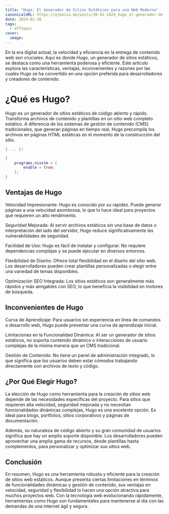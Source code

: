 ```yaml
---
title: "Hugo: El Generador de Sitios Estáticos para una Web Moderna"
canonicalURL: https://ajmasia.me/posts/30-01-2024_hugo_el-generador-de-sitios-estaticos/
date: 2024-01-30
tags:
  - offtopic
cover:
  image: 
---
```


En la era digital actual, la velocidad y eficiencia en la entrega de contenido web son cruciales. Aquí es donde Hugo, un generador de sitios estáticos, se destaca como una herramienta poderosa y eficiente. Este artículo explora las características, ventajas, inconvenientes y razones por las cuales Hugo se ha convertido en una opción preferida para desarrolladores y creadores de contenido.

# ¿Qué es Hugo?

Hugo es un generador de sitios estáticos de código abierto y rápido. Transforma archivos de contenido y plantillas en un sitio web completo estático. A diferencia de los sistemas de gestión de contenido (CMS) tradicionales, que generan páginas en tiempo real, Hugo precompila los archivos en páginas HTML estáticas en el momento de la construcción del sitio.

```nix
{ ... }:

{
    programs.nixvim = {
        enable = true;
    };
}
```

## Ventajas de Hugo

Velocidad Impresionante: Hugo es conocido por su rapidez. Puede generar páginas a una velocidad asombrosa, lo que lo hace ideal para proyectos que requieren un alto rendimiento.

Seguridad Mejorada: Al servir archivos estáticos sin una base de datos o interpretación del lado del servidor, Hugo reduce significativamente las vulnerabilidades de seguridad.

Facilidad de Uso: Hugo es fácil de instalar y configurar. No requiere dependencias complejas y se puede ejecutar en diversos entornos.

Flexibilidad de Diseño: Ofrece total flexibilidad en el diseño del sitio web. Los desarrolladores pueden crear plantillas personalizadas o elegir entre una variedad de temas disponibles.

Optimización SEO Integrada: Los sitios estáticos son generalmente más rápidos y más amigables con SEO, lo que beneficia la visibilidad en motores de búsqueda.

## Inconvenientes de Hugo

Curva de Aprendizaje: Para usuarios sin experiencia en línea de comandos o desarrollo web, Hugo puede presentar una curva de aprendizaje inicial.

Limitaciones en la Funcionalidad Dinámica: Al ser un generador de sitios estáticos, no soporta contenido dinámico o interacciones de usuario complejas de la misma manera que un CMS tradicional.

Gestión de Contenido: No tiene un panel de administración integrado, lo que significa que los usuarios deben estar cómodos trabajando directamente con archivos de texto y código.

## ¿Por Qué Elegir Hugo?

La elección de Hugo como herramienta para la creación de sitios web depende de las necesidades específicas del proyecto. Para sitios que requieren alta velocidad, seguridad mejorada y no necesitan funcionalidades dinámicas complejas, Hugo es una excelente opción. Es ideal para blogs, portfolios, sitios corporativos y páginas de documentación.

Además, su naturaleza de código abierto y su gran comunidad de usuarios significa que hay un amplio soporte disponible. Los desarrolladores pueden aprovechar una amplia gama de recursos, desde plantillas hasta complementos, para personalizar y optimizar sus sitios web.

## Conclusión

En resumen, Hugo es una herramienta robusta y eficiente para la creación de sitios web estáticos. Aunque presenta ciertas limitaciones en términos de funcionalidades dinámicas y gestión de contenido, sus ventajas en velocidad, seguridad y flexibilidad lo hacen una opción atractiva para muchos proyectos web. Con la tecnología web evolucionando rápidamente, herramientas como Hugo son fundamentales para mantenerse al día con las demandas de una internet ágil y segura.
